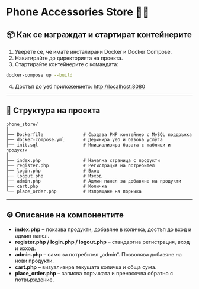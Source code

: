 # Phone Accessories Store 🛒📱

## 📦 Как се изграждат и стартират контейнерите

1. Уверете се, че имате инсталирани Docker и Docker Compose.
2. Навигирайте до директорията на проекта.
3. Стартирайте контейнерите с командата:

```bash
docker-compose up --build
```

4. Достъп до уеб приложението: [http://localhost:8080](http://localhost:8080)

---

## 📁 Структура на проекта

```
phone_store/
│
├── Dockerfile               # Създава PHP контейнер с MySQL поддръжка
├── docker-compose.yml       # Дефинира уеб и базова услуга
├── init.sql                 # Инициализира базата с таблици и продукти
│
├── index.php                # Начална страница с продукти
├── register.php             # Регистрация на потребител
├── login.php                # Вход
├── logout.php               # Изход
├── admin.php                # Админ панел за добавяне на продукти
├── cart.php                 # Количка
└── place_order.php          # Изпращане на поръчка
```

---

## ⚙️ Описание на компонентите

- **index.php** – показва продукти, добавяне в количка, достъп до вход и админ панел.
- **register.php / login.php / logout.php** – стандартна регистрация, вход и изход.
- **admin.php** – само за потребител „admin“. Позволява добавяне на нови продукти.
- **cart.php** – визуализира текущата количка и обща сума.
- **place_order.php** – записва поръчката и пренасочва обратно с потвърждение.

